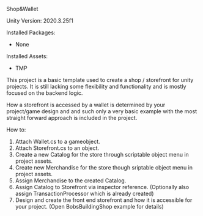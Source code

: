 Shop&Wallet

Unity Version: 2020.3.25f1

Installed Packages:
- None

Installed Assets:
- TMP

This project is a basic template used to create a shop / storefront for unity projects.
It is still lacking some flexibility and functionality and is mostly focused on the backend logic.

How a storefront is accessed by a wallet is determined by your project/game design and and such
only a very basic example with the most straight forward approach is included in the project.

How to:
1. Attach Wallet.cs to a gameobject. 
2. Attach Storefront.cs to an object. 
3. Create a new Catalog for the store through <ShopWallet> scriptable object menu in project assets.
4. Create new Merchandise for the store though <ShopWallet> sriptable object menu in project assets.
5. Assign Merchandise to the created Catalog.
6. Assign Catalog to Storefront via inspector reference. 
(Optionally also assign TransactionProcessor which is already created)
7. Design and create the front end storefront and how it is accessible for your project.
(Open BobsBuildingShop example for details)
